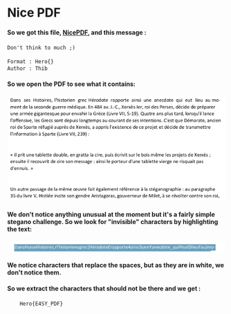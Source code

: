 # Nice PDF

#### So we got this file, [NicePDF](files/NicePDF.pdf), and this message :

```
Don't think to much ;)

Format : Hero{}
Author : Thib
```

#### So we open the PDF to see what it contains: 

![pdf normal](images/nice_pdf_normal.png "pdf normal")

#### We don't notice anything unusual at the moment but it's a fairly simple stegano challenge. So we look for "invisible" characters by highlighting the text:

![pdf highlighted](images/nice_pdf_highlighted.png "pdf highlighted")

#### We notice characters that replace the spaces, but as they are in white, we don't notice them.

#### So we extract the characters that should not be there and we get :

```
    Hero{E4SY_PDF}
```
